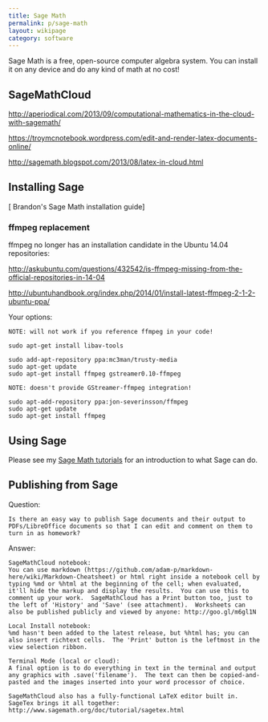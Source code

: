 ```yaml
---
title: Sage Math
permalink: p/sage-math
layout: wikipage
category: software
---
```


Sage Math is a free, open-source computer algebra system. You can install it on any device and do any kind of math at no cost!

SageMathCloud
-------------

<http://aperiodical.com/2013/09/computational-mathematics-in-the-cloud-with-sagemath/>

<https://troymcnotebook.wordpress.com/edit-and-render-latex-documents-online/>

<http://sagemath.blogspot.com/2013/08/latex-in-cloud.html>

Installing Sage
---------------

\[ Brandon's Sage Math installation guide\]

### ffmpeg replacement

ffmpeg no longer has an installation candidate in the Ubuntu 14.04 repositories:

<http://askubuntu.com/questions/432542/is-ffmpeg-missing-from-the-official-repositories-in-14-04>

<http://ubuntuhandbook.org/index.php/2014/01/install-latest-ffmpeg-2-1-2-ubuntu-ppa/>

Your options:

    NOTE: will not work if you reference ffmpeg in your code!

    sudo apt-get install libav-tools

    sudo add-apt-repository ppa:mc3man/trusty-media
    sudo apt-get update
    sudo apt-get install ffmpeg gstreamer0.10-ffmpeg

    NOTE: doesn't provide GStreamer-ffmpeg integration!

    sudo apt-add-repository ppa:jon-severinsson/ffmpeg
    sudo apt-get update
    sudo apt-get install ffmpeg

Using Sage
----------

Please see my [Sage Math tutorials](http://sage.brandoncurtis.com) for an introduction to what Sage can do.

Publishing from Sage
--------------------

Question:

    Is there an easy way to publish Sage documents and their output to PDFs/LibreOffice documents so that I can edit and comment on them to turn in as homework?

Answer:

    SageMathCloud notebook:
    You can use markdown (https://github.com/adam-p/markdown-here/wiki/Markdown-Cheatsheet) or html right inside a notebook cell by typing %md or %html at the beginning of the cell; when evaluated, it'll hide the markup and display the results.  You can use this to comment up your work.  SageMathCloud has a Print button too, just to the left of 'History' and 'Save' (see attachment).  Worksheets can also be published publicly and viewed by anyone: http://goo.gl/m6gl1N

    Local Install notebook:
    %md hasn't been added to the latest release, but %html has; you can also insert richtext cells.  The 'Print' button is the leftmost in the view selection ribbon.

    Terminal Mode (local or cloud):
    A final option is to do everything in text in the terminal and output any graphics with .save('filename').  The text can then be copied-and-pasted and the images inserted into your word processor of choice.

    SageMathCloud also has a fully-functional LaTeX editor built in.  SageTex brings it all together: http://www.sagemath.org/doc/tutorial/sagetex.html
